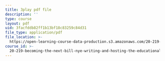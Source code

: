```yaml
---
title: 3play pdf file
description: ''
type: course
layout: pdf
uid: 3facfddb82ff1b13bf18c83259c84d31
file_type: application/pdf
file_location: >-
  https://open-learning-course-data-production.s3.amazonaws.com/20-219-becoming-the-next-bill-nye-writing-and-hosting-the-educational-show-january-iap-2015/3facfddb82ff1b13bf18c83259c84d31_ViSVJJoo7nE.pdf
course_id: >-
  20-219-becoming-the-next-bill-nye-writing-and-hosting-the-educational-show-january-iap-2015
---
```

